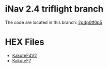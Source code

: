 # iNav 2.4 triflight branch

The code are located in this branch: [2p4p0tf0p5](tree/2p4p0tf0p5)

# HEX Files

- [KakuteF4V2](blob/2p4p0tf0p5/hex/2.4.0/trinav_2.4.0_KAKUTEF4V2.hex)
- [KakuteF7](blob/2p4p0tf0p5/hex/2.4.0/trinav_2.4.0_KAKUTEF7.hex) 

